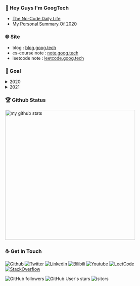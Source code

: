 ### 👋 Hey Guys I'm GoogTech
* [The No-Code Daily Life](https://www.goog.tech/?view=snapshot)
* [My Personal Summary Of 2020](https://blog.goog.tech/2020/11/26/嘿集美们-好久不见想我了嘛/)

<!-- <img align='right' src='https://algorithm.show/namecard.png' width='555'> -->
<!-- <img align='right' src='https://media.giphy.com/media/d1DVd87uM1xJip8gUv/giphy.gif' width='280'> -->
<!-- <img align='right' src='https://user-images.githubusercontent.com/5713670/87202985-820dcb80-c2b6-11ea-9f56-7ec461c497c3.gif' width='250"'> -->
<!--<img align='right' src="https://media.giphy.com/media/M9gbBd9nbDrOTu1Mqx/giphy.gif" width="230">-->

### 🌐 Site
* blog : [blog.goog.tech](https://blog.goog.tech)
* cs-course note : [note.goog.tech](https://note.goog.tech)
* leetcode note : [leetcode.goog.tech](https://leetcode.goog.tech)

### 🔭 Goal
<details>
<summary>2020</summary>
    
* [ ] learn ctf 
* [x] learn guitar 
* [x] learn raspberry pi 
* [x] build six-pack abs 
* [x] learn golang language 
* [ ] learn deep learning with tensorflow
</details>
    
<details>
<summary>2021</summary>
    
* [x] learn data structures and algorithms
* [ ] prepare for the postgraduate examination
</details>

<!-- 
### 🌐 Website
* **CSCourse : *https://cscourse.cn***
* Algorithm : *https://algorithm.show*
* CTF Organization : *https://ctflag.org*
-->

### 🏆 Github Status
<!-- 
<a href="">
    <p align="center">
        <img src="https://github-profile-trophy.vercel.app/?username=GoogTech"/>
    </p>
</a>
-->

<!-- My GitHub stats with buefy theme ❤️, refer to: https://github.com/Arshiamidos/arshiamidos -->
<!-- <a align="center" href="">  -->

<p align="left">
<img src="https://github-readme-stats.vercel.app/api?username=GoogTech&show_icons=true" alt="my github stats" width="420"/>&nbsp;
<!-- <img src="https://github-readme-stats.vercel.app/api/top-langs/?username=GoogTech&layout=compact" alt="languages" height="165"> -->
</p>


### ☕ Get In Touch
[![Github](https://img.shields.io/badge/-Github-000?style=flat&logo=Github&logoColor=white)](https://github.com/GoogTech)
[![Twitter](https://img.shields.io/badge/-Twitter-blue?style=flat&logo=Twitter&logoColor=white)](https://twitter.com/googtech_)
[![Linkedin](https://img.shields.io/badge/-Linkedin-FCA121?style=flat&logo=Linkedin&logoColor=white)](https://www.linkedin.cn/in/googtech)
[![Bilibili](https://img.shields.io/badge/-Bilibili-c13584?style=flat&labelColor=c13584&logo=instagram&logoColor=white)](https://space.bilibili.com/364361791)
[![Youtube](https://img.shields.io/badge/-Youtube-pink?style=flat&logo=Youtube&logoColor=white)](https://www.youtube.com/channel/UCQ2-QI7IYSSX2tpOjmjBatw)
[![LeetCode](https://img.shields.io/badge/-LeetCode-c14438?style=flat&logo=leetCode&link=https://github.com/hritik5102)](https://leetcode-cn.com/u/googtech/)
[![StackOverflow](https://img.shields.io/badge/-StackOverflow-cyan?style=flat&logo=StackOverflow&logoColor=white)](https://stackoverflow.com/users/story/13689597)


![GitHub followers](https://img.shields.io/github/followers/GoogTech)
![GitHub User's stars](https://img.shields.io/github/stars/GoogTech)
![isitors](https://visitor-badge.glitch.me/badge?page_id=GoogTech.GoogTech)
